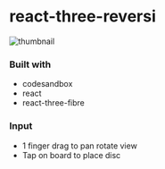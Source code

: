 # react-three-reversi
![thumbnail](https://codesandbox.io/api/v1/sandboxes/qhdk8/screenshot.png)

### Built with
- codesandbox
- react
- react-three-fibre

### Input
- 1 finger drag to pan rotate view
- Tap on board to place disc
